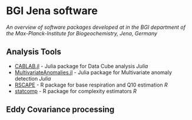 # BGI Jena software
*An overview of software packages developed at in the BGI department of the Max-Planck-Institute for Biogeochemistry, Jena, Germany*

## Analysis Tools

- [CABLAB.jl](https://github.com/CAB-LAB/CABLAB.jl) - Julia package for Data Cube analysis *Julia*
- [MultivariateAnomalies.jl](https://github.com/milanflach/MultivariateAnomalies.jl) - Julia package for Multivariate anomaly detection *Julia*
- [RSCAPE](https://github.com/bgi-jena/RSCAPE) - R package for base respiration and Q10 estimation *R*
- [statcomp](http://statcomp.r-forge.r-project.org) - R package for complexity estimators *R*

## Eddy Covariance processing



